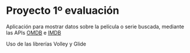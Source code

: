 # Proyecto 1º evaluación

Aplicación para mostrar datos sobre la película o serie buscada, mediante las APIs [OMDB](http://www.omdbapi.com/) e [IMDB](https://www.theimdbapi.org/)

Uso de las librerías Volley y Glide